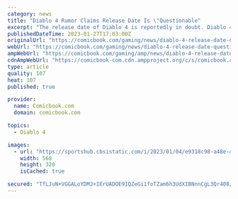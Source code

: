 ```yaml
---
category: news
title: "Diablo 4 Rumor Claims Release Date Is \"Questionable"
excerpt: "The release date of Diablo 4 is reportedly in doubt. Diablo 4 is one of the most anticipated games of 2023 and it comes after almost a whole decade of Diablo 3. The franchise is slated to make its ..."
publishedDateTime: 2023-01-27T17:03:00Z
originalUrl: "https://comicbook.com/gaming/news/diablo-4-release-date-questionable/"
webUrl: "https://comicbook.com/gaming/news/diablo-4-release-date-questionable/"
ampWebUrl: "https://comicbook.com/gaming/amp/news/diablo-4-release-date-questionable/"
cdnAmpWebUrl: "https://comicbook-com.cdn.ampproject.org/c/s/comicbook.com/gaming/amp/news/diablo-4-release-date-questionable/"
type: article
quality: 107
heat: 107
published: true

provider:
  name: Comicbook.com
  domain: comicbook.com

topics:
  - Diablo 4

images:
  - url: "https://sportshub.cbsistatic.com/i/2023/01/04/e9318c98-a48e-403c-b1e9-06060f83a42b/2023-video-game-anticipated-2.jpg?width=568&height=320"
    width: 568
    height: 320
    isCached: true

secured: "TfLJuN+VGGALoYDMJ+IErUADOE9IQZeGi1foTZam6h3UdXIBNnnCgL3Qr408/jvdf4f6u9Xajovkl5T22LIMciWZD9cnF3J1nGvw9oBKFgXwit6HCmaK72iVwiuZ+2Bml1F65FEMxGaotS4bFo36Y0Zq3eE5wUvKSfUzIqujpBvbHRxebEVOcXFFWChWBDSDXhIAJa6KEf/qR8zQTtt61nhQ/htFv0eik01NN9JDO5f/R4E7yRkf6W0PKUK9tnGslMHc+JG2Jx8A5FhmOPH4dYnJdPC17iU8FuyWE/rMYUa6jL1iBXphPcIl4T8tVsVKTzjjP4GqMNeI71z+15s50VHsAUmIm51jXfrn34+29Ww=;4K8rbHXc0xkqi1/W0JEk6A=="
---
```


